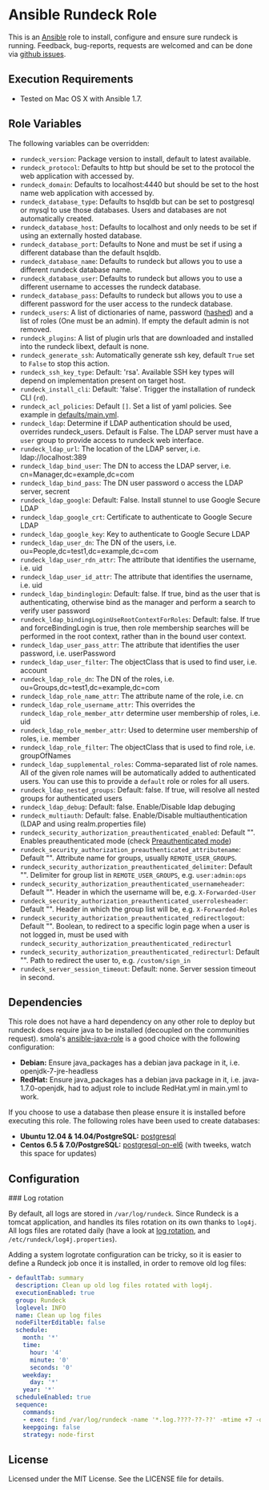 # Ansible Rundeck Role

This is an [Ansible](http://www.ansible.com/) role to install, configure and ensure sure rundeck is running.
Feedback, bug-reports, requests are welcomed and can be done via [github issues](https://github.com/New-Edge-Engineering/ansible-rundeck/issues).

## Execution Requirements
- Tested on Mac OS X with Ansible 1.7.

## Role Variables

The following variables can be overridden:

 * `rundeck_version`: Package version to install, default to latest available.
 * `rundeck_protocol`: Defaults to http but should be set to the protocol the web application with accessed by.
 * `rundeck_domain`: Defaults to localhost:4440 but should be set to the host name web application with accessed by.
 * `rundeck_database_type`: Defaults to hsqldb but can be set to postgresql or mysql to use those databases. Users and databases are not automatically created.
 * `rundeck_database_host`: Defaults to localhost and only needs to be set if using an externally hosted database.
 * `rundeck_database_port`: Defaults to None and must be set if using a different database than the default hsqldb.
 * `rundeck_database_name`: Defaults to rundeck but allows you to use a different rundeck database name.
 * `rundeck_database_user`: Defaults to rundeck but allows you to use a different username to accesses the rundeck database.
 * `rundeck_database_pass`: Defaults to rundeck but allows you to use a different password for the user access to the rundeck database.
 * `rundeck_users`: A list of dictionaries of name, password ([hashed](http://rundeck.org/docs/administration/authenticating-users.html#propertyfileloginmodule)) and a list of roles (One must be an admin). If empty the default admin is not removed.
 * `rundeck_plugins`: A list of plugin urls that are downloaded and installed into the rundeck libext, default is none.
 * `rundeck_generate_ssh`: Automatically generate ssh key, default `True` set to `False` to stop this action.
 * `rundeck_ssh_key_type`: Default: 'rsa'. Available SSH key types will depend on implementation present on target host.
 * `rundeck_install_cli`: Default: 'false'. Trigger the installation of rundeck CLI (`rd`).
 * `rundeck_acl_policies`: Default `[]`. Set a list of yaml policies. See example in [defaults/main.yml](defaults/main.yml).
 * `rundeck_ldap`: Determine if LDAP authentication should be used, overrides rundeck_users. Default is False. The LDAP server must have a `user` group to provide access to rundeck web interface.
 * `rundeck_ldap_url`: The location of the LDAP server, i.e. ldap://localhost:389
 * `rundeck_ldap_bind_user`: The DN to access the LDAP server, i.e. cn=Manager,dc=example,dc=com
 * `rundeck_ldap_bind_pass`: The DN user password o access the LDAP server, secrent
 * `rundeck_ldap_google`: Default: False. Install stunnel to use Google Secure LDAP
 * `rundeck_ldap_google_crt`: Certificate to authenticate to  Google Secure LDAP
 * `rundeck_ldap_google_key`: Key to authenticate to  Google Secure LDAP
 * `rundeck_ldap_user_dn`: The DN of the users, i.e. ou=People,dc=test1,dc=example,dc=com
 * `rundeck_ldap_user_rdn_attr`: The attribute that identifies the username, i.e. uid
 * `rundeck_ldap_user_id_attr`: The attribute that identifies the username, i.e. uid
 * `rundeck_ldap_bindinglogin`: Default: false. If true, bind as the user that is authenticating, otherwise bind as the manager and perform a search to verify user password
 * `rundeck_ldap_bindingLoginUseRootContextForRoles`: Default: false. If true and forceBindingLogin is true, then role membership searches will be performed in the root context, rather than in the bound user context.
 * `rundeck_ldap_user_pass_attr`: The attribute that identifies the user password, i.e. userPassword
 * `rundeck_ldap_user_filter`: The objectClass that is used to find user, i.e. account
 * `rundeck_ldap_role_dn`: The DN of the roles, i.e. ou=Groups,dc=test1,dc=example,dc=com
 * `rundeck_ldap_role_name_attr`: The attribute name of the role, i.e. cn
 * `rundeck_ldap_role_username_attr`: This overrides the `rundeck_ldap_role_member_attr` determine user membership of roles, i.e. uid
 * `rundeck_ldap_role_member_attr`: Used to determine user membership of roles, i.e. member
 * `rundeck_ldap_role_filter`: The objectClass that is used to find role, i.e. groupOfNames
 * `rundeck_ldap_supplemental_roles`: Comma-separated list of role names. All of the given role names will be automatically added to authenticated users. You can use this to provide a `default` role or roles for all users.
 * `rundeck_ldap_nested_groups`: Default: false. If true, will resolve all nested groups for authenticated users
 * `rundeck_ldap_debug`: Default: false. Enable/Disable ldap debuging
 * `rundeck_multiauth`: Default: false. Enable/Disable multiauthentication (LDAP and using realm.properties file)
 * `rundeck_security_authorization_preauthenticated_enabled`: Default "". Enables preauthenticated mode (check [Preauthenticated mode](https://rundeck.org/docs/administration/security/authenticating-users.html#preauthenticated-mode))
 * `rundeck_security_authorization_preauthenticated_attributename`: Default "". Attribute name for groups, usually `REMOTE_USER_GROUPS`.
 * `rundeck_security_authorization_preauthenticated_delimiter`: Default "". Delimiter for group list in `REMOTE_USER_GROUPS`, e.g. `user:admin:ops`
 * `rundeck_security_authorization_preauthenticated_usernameheader`: Default "". Header in which the username will be, e.g. `X-Forwarded-User`
 * `rundeck_security_authorization_preauthenticated_userrolesheader`: Default "". Header in which the group list will be, e.g. `X-Forwarded-Roles`
 * `rundeck_security_authorization_preauthenticated_redirectlogout`: Default "". Boolean, to redirect to a specific login page when a user is not logged in, must be used with `rundeck_security_authorization_preauthenticated_redirecturl`
 * `rundeck_security_authorization_preauthenticated_redirecturl`: Default "". Path to redirect the user to, e.g. `/custom/sign_in`
 * `rundeck_server_session_timeout`: Default: none. Server session timeout in second.

## Dependencies
This role does not have a hard dependency on any other role to deploy but rundeck does require java to be installed (decoupled on the communities request). smola's [ansible-java-role](https://github.com/smola/ansible-java-role) is a good choice with the
following configuration:

 * **Debian:** Ensure java_packages has a debian java package in it, i.e. openjdk-7-jre-headless
 * **RedHat:** Ensure java_packages has a debian java package in it, i.e. java-1.7.0-openjdk, had to adjust role to include RedHat.yml in main.yml to work.

If you choose to use a database then please ensure it is installed before executing this role. The following roles have been used to create databases:

 * **Ubuntu 12.04 & 14.04/PostgreSQL:** [postgresql](https://galaxy.ansible.com/list#/roles/512)
 * **Centos 6.5 & 7.0/PostgreSQL:** [postgresql-on-el6](https://galaxy.ansible.com/list#/roles/766) (with tweeks, watch this space for updates)

## Configuration

### Log rotation

By default, all logs are stored in `/var/log/rundeck`. Since Rundeck is a tomcat application, and handles its files rotation
on its own thanks to `log4j`. All logs files are rotated daily (have a look at [log rotation](https://github.com/ChauffeurPrive/ansible-rundeck/blob/transcovo/tasks/configure.yml#L71), and
`/etc/rundeck/log4j.properties`).

Adding a system logrotate configuration can be tricky, so it is easier to define a Rundeck job once it is installed, in
order to remove old log files:
```yaml
- defaultTab: summary
  description: Clean up old log files rotated with log4j.
  executionEnabled: true
  group: Rundeck
  loglevel: INFO
  name: Clean up log files
  nodeFilterEditable: false
  schedule:
    month: '*'
    time:
      hour: '4'
      minute: '0'
      seconds: '0'
    weekday:
      day: '*'
    year: '*'
  scheduleEnabled: true
  sequence:
    commands:
    - exec: find /var/log/rundeck -name '*.log.????-??-??' -mtime +7 -delete
    keepgoing: false
    strategy: node-first
```

## License

Licensed under the MIT License. See the LICENSE file for details.
